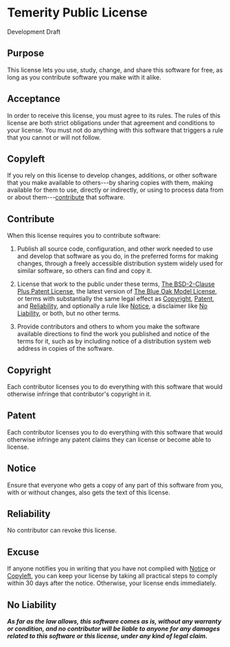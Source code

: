 # Temerity Public License

Development Draft

## Purpose

This license lets you use, study, change, and share this software for free, as long as you contribute software you make with it alike.

## Acceptance

In order to receive this license, you must agree to its rules.  The rules of this license are both strict obligations under that agreement and conditions to your license.  You must not do anything with this software that triggers a rule that you cannot or will not follow.

## Copyleft

If you rely on this license to develop changes, additions, or other software that you make available to others---by sharing copies with them, making available for them to use, directly or indirectly, or using to process data from or about them---[contribute](#contribute) that software.  

## Contribute

When this license requires you to contribute software:

1.  Publish all source code, configuration, and other work needed to use and develop that software as you do, in the preferred forms for making changes, through a freely accessible distribution system widely used for similar software, so others can find and copy it.

2.  License that work to the public under these terms, [The BSD-2-Clause Plus Patent License](https://spdx.org/licenses/BSD-2-Clause-Patent.html), the latest version of [The Blue Oak Model License](https://spdx.org/licenses/BlueOak-1.0.0.html), or terms with substantially the same legal effect as [Copyright](#copyright), [Patent](#patent), and [Reliability](#reliability), and optionally a rule like [Notice](#notices), a disclaimer like [No Liability](#no-liability), or both, but no other terms.

3.  Provide contributors and others to whom you make the software available directions to find the work you published and notice of the terms for it, such as by including notice of a distribution system web address in copies of the software.

## Copyright

Each contributor licenses you to do everything with this software that would otherwise infringe that contributor's copyright in it.

## Patent

Each contributor licenses you to do everything with this software that would otherwise infringe any patent claims they can license or become able to license.

## Notice

Ensure that everyone who gets a copy of any part of this software from you, with or without changes, also gets the text of this license.

## Reliability

No contributor can revoke this license.

## Excuse

If anyone notifies you in writing that you have not complied with [Notice](#notices) or [Copyleft](#copyleft), you can keep your license by taking all practical steps to comply within 30 days after the notice.  Otherwise, your license ends immediately.

## No Liability

***As far as the law allows, this software comes as is, without any warranty or condition, and no contributor will be liable to anyone for any damages related to this software or this license, under any kind of legal claim.***
